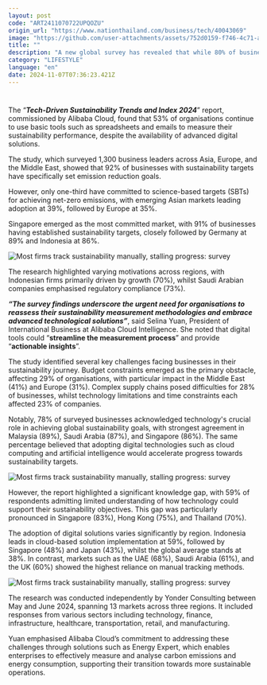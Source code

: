 ```yaml
---
layout: post
code: "ART2411070722UPQOZU"
origin_url: "https://www.nationthailand.com/business/tech/40043069"
image: "https://github.com/user-attachments/assets/752d0159-f746-4c71-a431-8565716b8a3e"
title: ""
description: "A new global survey has revealed that while 80% of businesses have established sustainability targets, more than half are still relying on manual methods to track their progress, potentially hampering their environmental efforts."
category: "LIFESTYLE"
language: "en"
date: 2024-11-07T07:36:23.421Z
---
```


# 









The “_**Tech-Driven Sustainability Trends and Index 2024**_” report, commissioned by Alibaba Cloud, found that 53% of organisations continue to use basic tools such as spreadsheets and emails to measure their sustainability performance, despite the availability of advanced digital solutions.

The study, which surveyed 1,300 business leaders across Asia, Europe, and the Middle East, showed that 92% of businesses with sustainability targets have specifically set emission reduction goals.

However, only one-third have committed to science-based targets (SBTs) for achieving net-zero emissions, with emerging Asian markets leading adoption at 39%, followed by Europe at 35%.

Singapore emerged as the most committed market, with 91% of businesses having established sustainability targets, closely followed by Germany at 89% and Indonesia at 86%.

  ![Most firms track sustainability manually, stalling progress: survey](https://github.com/user-attachments/assets/a91c2538-3ec5-4c69-91cd-573953a05de6)

The research highlighted varying motivations across regions, with Indonesian firms primarily driven by growth (70%), whilst Saudi Arabian companies emphasised regulatory compliance (73%).

_**“The survey findings underscore the urgent need for organisations to reassess their sustainability measurement methodologies and embrace advanced technological solutions”**_, said Selina Yuan, President of International Business at Alibaba Cloud Intelligence. She noted that digital tools could “**streamline the measurement process**” and provide “**actionable insights**”.



The study identified several key challenges facing businesses in their sustainability journey. Budget constraints emerged as the primary obstacle, affecting 29% of organisations, with particular impact in the Middle East (41%) and Europe (31%). Complex supply chains posed difficulties for 28% of businesses, whilst technology limitations and time constraints each affected 23% of companies.

Notably, 78% of surveyed businesses acknowledged technology's crucial role in achieving global sustainability goals, with strongest agreement in Malaysia (89%), Saudi Arabia (87%), and Singapore (86%). The same percentage believed that adopting digital technologies such as cloud computing and artificial intelligence would accelerate progress towards sustainability targets.

  ![Most firms track sustainability manually, stalling progress: survey](https://github.com/user-attachments/assets/2ae15dd6-8f8c-40e6-98ad-d268c7228c4c)

However, the report highlighted a significant knowledge gap, with 59% of respondents admitting limited understanding of how technology could support their sustainability objectives. This gap was particularly pronounced in Singapore (83%), Hong Kong (75%), and Thailand (70%).

The adoption of digital solutions varies significantly by region. Indonesia leads in cloud-based solution implementation at 59%, followed by Singapore (48%) and Japan (43%), whilst the global average stands at 38%. In contrast, markets such as the UAE (68%), Saudi Arabia (61%), and the UK (60%) showed the highest reliance on manual tracking methods.

  ![Most firms track sustainability manually, stalling progress: survey](https://github.com/user-attachments/assets/cf65346e-9408-4474-b205-19a912e0ce8c)

The research was conducted independently by Yonder Consulting between May and June 2024, spanning 13 markets across three regions. It included responses from various sectors including technology, finance, infrastructure, healthcare, transportation, retail, and manufacturing.

Yuan emphasised Alibaba Cloud’s commitment to addressing these challenges through solutions such as Energy Expert, which enables enterprises to effectively measure and analyse carbon emissions and energy consumption, supporting their transition towards more sustainable operations.
